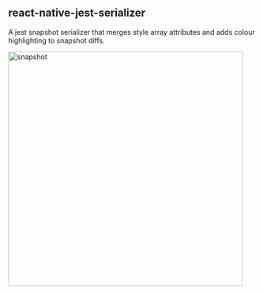 ## react-native-jest-serializer

A jest snapshot serializer that merges style array attributes and adds colour highlighting to snapshot diffs.

<img width="475" alt="snapshot" src="https://user-images.githubusercontent.com/1047502/63068519-64d35000-bee1-11e9-90a8-05fe8d9a70f8.png">

